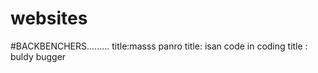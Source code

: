 # websites
#BACKBENCHERS.........
title:masss panro
title: isan code in coding
title : buldy bugger
